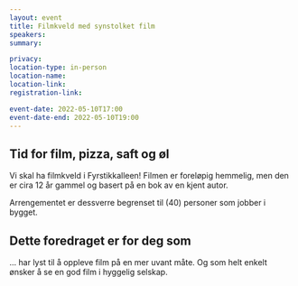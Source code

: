 ```yaml
---
layout: event
title: Filmkveld med synstolket film
speakers:
summary:

privacy: 
location-type: in-person
location-name:
location-link:
registration-link:

event-date: 2022-05-10T17:00
event-date-end: 2022-05-10T19:00
---
```

## Tid for film, pizza, saft og øl
Vi skal ha filmkveld i Fyrstikkalleen! Filmen er foreløpig hemmelig, men den er cira 12 år gammel og basert på en bok av en kjent autor. 

Arrengementet er dessverre begrenset til (40) personer som jobber i bygget.

## Dette foredraget er for deg som
... har lyst til å oppleve film på en mer uvant måte. Og som helt enkelt ønsker å se en god film i hyggelig selskap.

